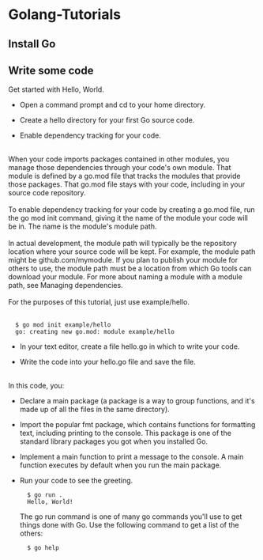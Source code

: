 # Golang-Tutorials
## Install Go
## Write some code


Get started with Hello, World.
  
* Open a command prompt and cd to your home directory.
  
* Create a hello directory for your first Go source code.
  
* Enable dependency tracking for your code.  
<br>
  When your code imports packages contained in other modules, you manage those dependencies through your code's own module. That module is defined by a go.mod file that tracks the modules that provide those packages. That go.mod file stays with your code, including in your source code repository.  
<br><br>
  To enable dependency tracking for your code by creating a go.mod file, run the go mod init command, giving it the name of the module your code will be in. The name is the module's module path.  
<br><br>
  In actual development, the module path will typically be the repository location where your source code will be kept. For example, the module path might be github.com/mymodule. If you plan to publish your module for others to use, the module path must be a location from which Go tools can download your module. For more about naming a module with a module path, see Managing dependencies.  
<br><br>
  For the purposes of this tutorial, just use example/hello.  
  <br><br>  

  ```shell
    $ go mod init example/hello
    go: creating new go.mod: module example/hello
  ```
  
* In your text editor, create a file hello.go in which to write your code.
  
* Write the code into your hello.go file and save the file.
<br>
  In this code, you:  
  
  * Declare a main package (a package is a way to group functions, and it's made up of all the files in the same directory).
  * Import the popular fmt package, which contains functions for formatting text, including printing to the console. This package is one of the standard library packages you got when you installed Go.
  * Implement a main function to print a message to the console. A main function executes by default when you run the main package.
  
* Run your code to see the greeting.
  ```shell
    $ go run .
    Hello, World!
  ```

  The go run command is one of many go commands you'll use to get things done with Go. Use the following command to get a list of the others:
  ```shell
    $ go help
  ```

